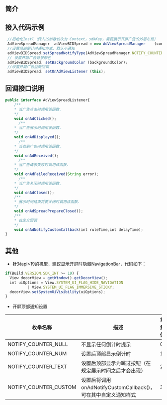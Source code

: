 ## 简介

## 接入代码示例

 ```javascript
  //初始化Instl（传入的参数依次为 Context，sdkKey，需要展示开屏广告的外层布局）
  AdViewSpreadManager  adViewBIDSpread = new AdViewSpreadManager 	(context,sdkKey,parentView);
  //设置顶部倒计时通知方式，默认不通知
  adViewBIDSpread.setSpreadNotifyType(AdViewSpreadManager.NOTIFY_COUNTER_NULL);
  // 设置开屏广告背景颜色
  adViewBIDSpread. setBackgroundColor (backgroundColor);
  //设置开屏广告监听回调
  adViewBIDSpread. setOnAdViewListener (this);
```
## 回调接口说明

```javascript
public interface AdViewSpreadListener{
    /**
    * 当广告点击时调用该函数. 
    */
    void onAdClicked();
	  /**
    * 当广告展示时调用该函数. 
    */
    void onAdDisplayed();
	  /**
    * 当收到广告时调用该函数. 
    */
    void onAdReceived();
	  /**
    * 当广告请求失败时调用该函数. 
    */
    void onAdFailedReceived(String error);
	  /**
    * 当广告关闭时调用该函数. 
    */
    void onAdClosed();
    /**
    * 展示时间结束将要关闭时调用该函数. 
    */
    void onAdSpreadPrepareClosed();
    /**
    * 自定义回调
    */
    void onAdNotifyCustomCallback(int ruleTime,int delayTime);
}
```
## 其他
  - 针对api>19的机型，建议显示开屏时隐藏NavigationBar，代码如下：
  ```javascript
  if(Build.VERSION.SDK_INT >= 19) {
    View decorView = getWindow().getDecorView();
    int uiOptions = View.SYSTEM_UI_FLAG_HIDE_NAVIGATION
            | View.SYSTEM_UI_FLAG_IMMERSIVE_STICKY;
    decorView.setSystemUiVisibility(uiOptions);
  }
  ```
  - 开屏顶部通知设置
  
  |     枚举名称   | 描述    |   常量值   |
  |----------------|----------------|---------------|
  | NOTIFY_COUNTER_NULL        | 不显示任何倒计时提示 | 0  |
  | NOTIFY_COUNTER_NUM         | 设置后顶部显示倒计时       | 1 |
  | NOTIFY_COUNTER_TEXT        | 设置后顶部显示为跳过按钮（在规定展示时间之后才会出现）    | 2 |  
  | NOTIFY_COUNTER_CUSTOM          | 设置后将调用 onAdNotifyCustomCallback()，可在其中自定义通知样式    | 3 |  

